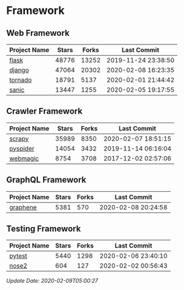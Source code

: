 # Framework

## Web Framework

| Project Name | Stars | Forks | Last Commit |
| ------------ | ----- | ----- | ----------- |
| [flask](https://github.com/pallets/flask) | 48776 | 13252 | 2019-11-24 23:38:50 |
| [django](https://github.com/django/django) | 47064 | 20302 | 2020-02-08 16:23:35 |
| [tornado](https://github.com/tornadoweb/tornado) | 18791 | 5137 | 2020-02-01 21:44:42 |
| [sanic](https://github.com/huge-success/sanic) | 13447 | 1255 | 2020-02-05 19:17:55 |

## Crawler Framework

| Project Name | Stars | Forks | Last Commit |
| ------------ | ----- | ----- | ----------- |
| [scrapy](https://github.com/scrapy/scrapy) | 35989 | 8350 | 2020-02-07 18:51:15 |
| [pyspider](https://github.com/binux/pyspider) | 14054 | 3432 | 2019-11-14 06:16:04 |
| [webmagic](https://github.com/code4craft/webmagic) | 8754 | 3708 | 2017-12-02 02:57:06 |

## GraphQL Framework

| Project Name | Stars | Forks | Last Commit |
| ------------ | ----- | ----- | ----------- |
| [graphene](https://github.com/graphql-python/graphene) | 5381 | 570 | 2020-02-08 20:24:58 |

## Testing Framework

| Project Name | Stars | Forks | Last Commit |
| ------------ | ----- | ----- | ----------- |
| [pytest](https://github.com/pytest-dev/pytest) | 5440 | 1298 | 2020-02-06 23:40:10 |
| [nose2](https://github.com/nose-devs/nose2) | 604 | 127 | 2020-02-02 00:56:43 |

*Update Date: 2020-02-09T05:00:27*